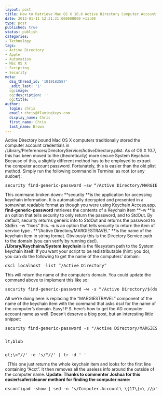 ```yaml
---
layout: post
title: How to Retrieve Mac OS X 10.8 Active Directory Computer Account Password
date: 2013-01-11 12:31:21.000000000 +11:00
type: post
published: true
status: publish
categories:
- Technology
tags:
- Active Directory
- Apple
- Automation
- Mac OS X
- Scripting
- Security
meta:
  dsq_thread_id: '1019182587'
  _edit_last: '1'
  og:image: ''
  og:description: ''
  og:title: ''
author:
  login: chris
  email: chris@flamingkeys.com
  display_name: Chris
  first_name: Chris
  last_name: Brown
---
```

Active Directory bound Mac OS X computers traditionally stored the computer account credentials in /Library/Preferences/DirectoryService/ActiveDirectory.plist. As of OS X 10.7, this has been moved to the (theoretically) more secure System Keychain. Because of this, a slightly different method has to be employed to extract the computer account password. Fortunately, this is easier than the old plist method. Simply run the following command in Terminal as root (or any sudoer):
<pre>security find-generic-password –sw “/Active Directory/MARGIESTRAVEL” /Library/Keychains/System.keychain</pre>
This command broken down:
**security **is the application for accessing keychain information. It is automatically decrypted and presented in a somewhat readable format as though you were using Keychain Access.app.
**find-generic-password** retrieves the contents of a Keychain item
**-w **is an option that tells security to only return the password, and to StdOut. By default, security returns generic info to StdOut and returns the password to StdErr. –w “fixes” this.
**-s** is an option that tells security to return the item of service type <string>.
**“/Active Directory/MARGIESTRAVEL” **is the name of the keychain item in string format. Obviously this is the Directory Service path to the domain (you can verify by running dscl).
**/Library/Keychains/System.keychain** is the filesystem path to the System keychain itself.
If you want your script to be redistributable (hint: you do), you can do the following to get the name of the computers’ domain:
<pre>dscl localhost –list ”/Active Directory”</pre>
This will return the name of the computer’s domain. You could update the command above to implement this like so:
<pre>security find-generic-password –w -s “/Active Directory/$(dscl localhost –list '”/Active Directory”)” /Library/Keychains/System.keychain</pre>
All we’re doing here is replacing the “MARGIESTRAVEL” component of the name of the keychain item with the command that asks dscl for the name of the computer’s domain. Easy!
P.S. here’s how to get the AD computer account name as well. Doesn’t deserve a blog post, but an interesting little snippet:
<s></s>
<pre>security find-generic-password -s "/Active Directory/MARGIESTRAVEL" /Library/Keychains/System.keychain | grep -m 1 "acct" | sed -e 's/"acct"<pre wp-pre-tag-3></pre>lt;blob<pre wp-pre-tag-3></pre>gt;\="//' -e 's/"//' | tr -d ' '</pre>
&nbsp;
<s></s>
(This one just returns the whole keychain item and looks for the first line containing “Acct”. It then removes all the useless info around the outside of the computer name.
**Update: Thanks to commenter Joshua for this easier/safer/cleaner methord for finding the computer name:**
<pre>dsconfigad -show | sed -n 's/Computer.Account\ \{17\}=\ //p'</pre>
